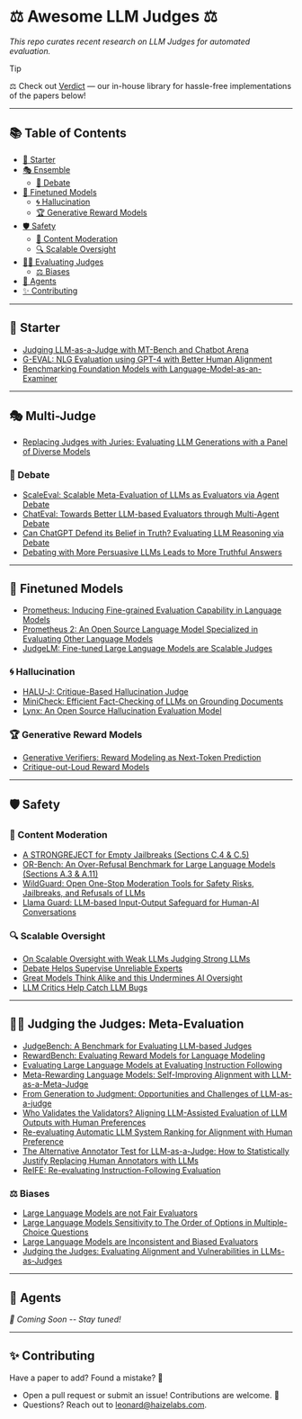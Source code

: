 # ⚖️ **Awesome LLM Judges** ⚖️

_This repo curates recent research on LLM Judges for automated evaluation._

> [!TIP]
> ⚖️ Check out [Verdict](https://verdict.haizelabs.com) — our in-house library for hassle-free implementations of the papers below!

---

## 📚 Table of Contents

- [🌱 Starter](#-starter)
- [🎭 Ensemble](#-ensemble)
  - [🤔 Debate](#-debate)
- [🎯 Finetuned Models](#-finetuned-models)
  - [🌀 Hallucination](#-hallucination)
  - [🏆 Generative Reward Models](#-generative-reward-models)
- [🛡️ Safety](#️-safety)
  - [🛑 Content Moderation](#-content-moderation)
  - [🔍 Scalable Oversight](#-scalable-oversight)
- [👨‍⚖️ Evaluating Judges](#-evaluating-judges)
  - [⚖️ Biases](#-biases)
- [🤖 Agents](#-agents)
- [✨ Contributing](#-contributing)

---

## 🌱 Starter

- [Judging LLM-as-a-Judge with MT-Bench and Chatbot Arena](https://arxiv.org/abs/2306.05685)
- [G-EVAL: NLG Evaluation using GPT-4 with Better Human Alignment](https://arxiv.org/abs/2303.16634)
- [Benchmarking Foundation Models with Language-Model-as-an-Examiner](https://arxiv.org/abs/2306.04181)

---

## 🎭 Multi-Judge

- [Replacing Judges with Juries: Evaluating LLM Generations with a Panel of Diverse Models](https://arxiv.org/abs/2404.18796)

### 🤔 Debate

- [ScaleEval: Scalable Meta-Evaluation of LLMs as Evaluators via Agent Debate](https://arxiv.org/abs/2401.16788)
- [ChatEval: Towards Better LLM-based Evaluators through Multi-Agent Debate](https://arxiv.org/abs/2308.07201)
- [Can ChatGPT Defend its Belief in Truth? Evaluating LLM Reasoning via Debate](https://arxiv.org/abs/2305.13160)
- [Debating with More Persuasive LLMs Leads to More Truthful Answers](https://arxiv.org/abs/2402.06782)

---

## 🎯 Finetuned Models

- [Prometheus: Inducing Fine-grained Evaluation Capability in Language Models](https://arxiv.org/abs/2310.08491)
- [Prometheus 2: An Open Source Language Model Specialized in Evaluating Other Language Models](https://arxiv.org/abs/2405.01535)
- [JudgeLM: Fine-tuned Large Language Models are Scalable Judges](https://arxiv.org/abs/2310.17631)

### 🌀 Hallucination

- [HALU-J: Critique-Based Hallucination Judge](https://arxiv.org/abs/2407.12943)
- [MiniCheck: Efficient Fact-Checking of LLMs on Grounding Documents](https://aclanthology.org/2024.emnlp-main.499/)
- [Lynx: An Open Source Hallucination Evaluation Model](https://arxiv.org/abs/2407.08488)

### 🏆 Generative Reward Models

- [Generative Verifiers: Reward Modeling as Next-Token Prediction](https://arxiv.org/abs/2408.15240)
- [Critique-out-Loud Reward Models](https://arxiv.org/abs/2408.11791)

---

## 🛡️ Safety

### 🛑 Content Moderation

- [A STRONGREJECT for Empty Jailbreaks (Sections C.4 & C.5)](https://arxiv.org/pdf/2402.10260)
- [OR-Bench: An Over-Refusal Benchmark for Large Language Models (Sections A.3 & A.11)](https://arxiv.org/abs/2405.20947)
- [WildGuard: Open One-Stop Moderation Tools for Safety Risks, Jailbreaks, and Refusals of LLMs](https://arxiv.org/abs/2406.18495)
- [Llama Guard: LLM-based Input-Output Safeguard for Human-AI Conversations](https://arxiv.org/abs/2312.06674)

### 🔍 Scalable Oversight

- [On Scalable Oversight with Weak LLMs Judging Strong LLMs](https://arxiv.org/abs/2407.04622)
- [Debate Helps Supervise Unreliable Experts](https://arxiv.org/abs/2311.08702)
- [Great Models Think Alike and this Undermines AI Oversight](https://arxiv.org/abs/2502.04313)
- [LLM Critics Help Catch LLM Bugs](https://arxiv.org/abs/2407.00215)

---

## 👨‍⚖️ Judging the Judges: Meta-Evaluation

- [JudgeBench: A Benchmark for Evaluating LLM-based Judges](https://arxiv.org/abs/2410.12784)
- [RewardBench: Evaluating Reward Models for Language Modeling](https://arxiv.org/abs/2403.13787)
- [Evaluating Large Language Models at Evaluating Instruction Following](https://arxiv.org/abs/2310.07641)
- [Meta-Rewarding Language Models: Self-Improving Alignment with LLM-as-a-Meta-Judge](https://arxiv.org/abs/2407.19594)
- [From Generation to Judgment: Opportunities and Challenges of LLM-as-a-judge](https://arxiv.org/abs/2411.16594)
- [Who Validates the Validators? Aligning LLM-Assisted Evaluation of LLM Outputs with Human Preferences](https://arxiv.org/abs/2404.12272)
- [Re-evaluating Automatic LLM System Ranking for Alignment with Human Preference](https://arxiv.org/abs/2501.00560)
- [The Alternative Annotator Test for LLM-as-a-Judge: How to Statistically Justify Replacing Human Annotators with LLMs](https://arxiv.org/abs/2501.10970)
- [ReIFE: Re-evaluating Instruction-Following Evaluation](https://arxiv.org/abs/2410.07069)

### ⚖️ Biases

- [Large Language Models are not Fair Evaluators](https://arxiv.org/abs/2305.17926)
- [Large Language Models Sensitivity to The Order of Options in Multiple-Choice Questions](https://arxiv.org/abs/2308.11483)
- [Large Language Models are Inconsistent and Biased Evaluators](https://arxiv.org/abs/2405.01724)
- [Judging the Judges: Evaluating Alignment and Vulnerabilities in LLMs-as-Judges](https://arxiv.org/abs/2406.12624)

---

## 🤖 Agents

_🚧 Coming Soon -- Stay tuned!_

---

## ✨ Contributing

Have a paper to add? Found a mistake? 🧐

- Open a pull request or submit an issue! Contributions are welcome. 🙌
- Questions? Reach out to [leonard@haizelabs.com](mailto:leonard@haizelabs.com).
